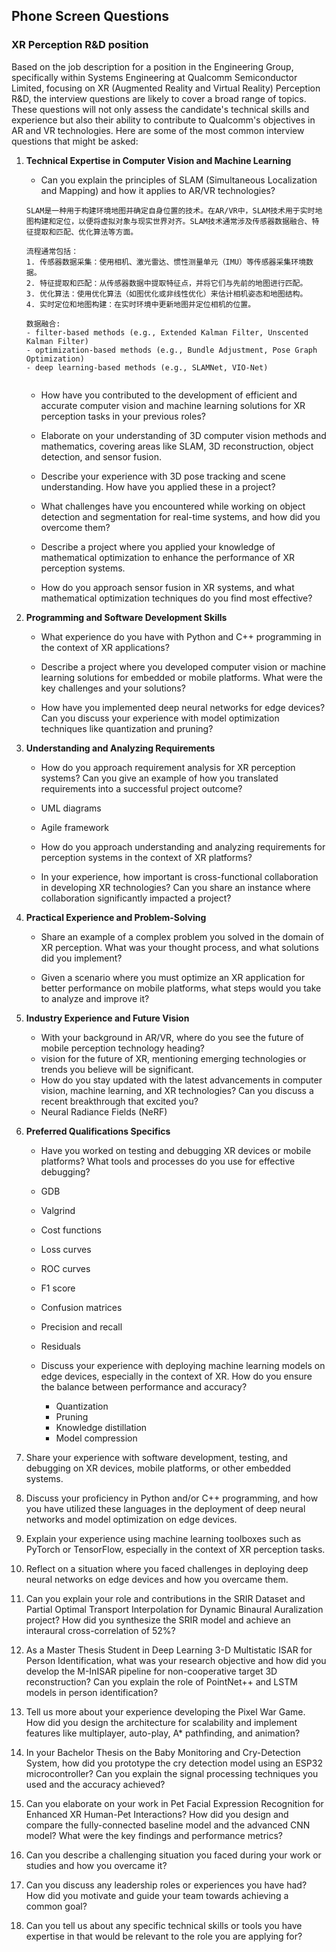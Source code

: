 <!-- possible phone screen questions -->
## Phone Screen Questions
### XR Perception R&D position
Based on the job description for a position in the Engineering Group, specifically within Systems Engineering at Qualcomm Semiconductor Limited, focusing on XR (Augmented Reality and Virtual Reality) Perception R&D, the interview questions are likely to cover a broad range of topics. These questions will not only assess the candidate's technical skills and experience but also their ability to contribute to Qualcomm's objectives in AR and VR technologies. Here are some of the most common interview questions that might be asked:

1. **Technical Expertise in Computer Vision and Machine Learning**
   - Can you explain the principles of SLAM (Simultaneous Localization and Mapping) and how it applies to AR/VR technologies?
   ```
   SLAM是一种用于构建环境地图并确定自身位置的技术。在AR/VR中，SLAM技术用于实时地图构建和定位，以便将虚拟对象与现实世界对齐。SLAM技术通常涉及传感器数据融合、特征提取和匹配、优化算法等方面。

   流程通常包括：
   1. 传感器数据采集：使用相机、激光雷达、惯性测量单元（IMU）等传感器采集环境数据。
   2. 特征提取和匹配：从传感器数据中提取特征点，并将它们与先前的地图进行匹配。
   3. 优化算法：使用优化算法（如图优化或非线性优化）来估计相机姿态和地图结构。
   4. 实时定位和地图构建：在实时环境中更新地图并定位相机的位置。

   数据融合:
   - filter-based methods (e.g., Extended Kalman Filter, Unscented Kalman Filter)
   - optimization-based methods (e.g., Bundle Adjustment, Pose Graph Optimization)
   - deep learning-based methods (e.g., SLAMNet, VIO-Net)
   
   
   ```
   - How have you contributed to the development of efficient and accurate computer vision and machine learning solutions for XR perception tasks in your previous roles?
   
   - Elaborate on your understanding of 3D computer vision methods and mathematics, covering areas like SLAM, 3D reconstruction, object detection, and sensor fusion.

   - Describe your experience with 3D pose tracking and scene understanding. How have you applied these in a project?

   - What challenges have you encountered while working on object detection and segmentation for real-time systems, and how did you overcome them?

   - Describe a project where you applied your knowledge of mathematical optimization to enhance the performance of XR perception systems.

   - How do you approach sensor fusion in XR systems, and what mathematical optimization techniques do you find most effective?

2. **Programming and Software Development Skills**
   - What experience do you have with Python and C++ programming in the context of XR applications?

   - Describe a project where you developed computer vision or machine learning solutions for embedded or mobile platforms. What were the key challenges and your solutions?

   - How have you implemented deep neural networks for edge devices? Can you discuss your experience with model optimization techniques like quantization and pruning?

3. **Understanding and Analyzing Requirements**
   - How do you approach requirement analysis for XR perception systems? Can you give an example of how you translated requirements into a successful project outcome?
    -   UML diagrams
    -   Agile framework

    - How do you approach understanding and analyzing requirements for perception systems in the context of XR platforms?
    
    - In your experience, how important is cross-functional collaboration in developing XR technologies? Can you share an instance where collaboration significantly impacted a project?

4. **Practical Experience and Problem-Solving**
   - Share an example of a complex problem you solved in the domain of XR perception. What was your thought process, and what solutions did you implement?

   - Given a scenario where you must optimize an XR application for better performance on mobile platforms, what steps would you take to analyze and improve it?

5. **Industry Experience and Future Vision**
   - With your background in AR/VR, where do you see the future of mobile perception technology heading?
    -    vision for the future of XR, mentioning emerging technologies or trends you believe will be significant.
   - How do you stay updated with the latest advancements in computer vision, machine learning, and XR technologies? Can you discuss a recent breakthrough that excited you?
    -   Neural Radiance Fields (NeRF)

7. **Preferred Qualifications Specifics**
   - Have you worked on testing and debugging XR devices or mobile platforms? What tools and processes do you use for effective debugging?
    -   GDB
    -   Valgrind

    -   Cost functions
    -   Loss curves
    -   ROC curves
    -   F1 score
    -   Confusion matrices
    -   Precision and recall
    -   Residuals

   - Discuss your experience with deploying machine learning models on edge devices, especially in the context of XR. How do you ensure the balance between performance and accuracy?
      -   Quantization
      -   Pruning
      -   Knowledge distillation
      -   Model compression

9. Share your experience with software development, testing, and debugging on XR devices, mobile platforms, or other embedded systems.

10. Discuss your proficiency in Python and/or C++ programming, and how you have utilized these languages in the deployment of deep neural networks and model optimization on edge devices.

12. Explain your experience using machine learning toolboxes such as PyTorch or TensorFlow, especially in the context of XR perception tasks.

13. Reflect on a situation where you faced challenges in deploying deep neural networks on edge devices and how you overcame them.

16. Can you explain your role and contributions in the SRIR Dataset and Partial Optimal Transport Interpolation for Dynamic Binaural Auralization project? How did you synthesize the SRIR model and achieve an interaural cross-correlation of 52%?

16. As a Master Thesis Student in Deep Learning 3-D Multistatic ISAR for Person Identification, what was your research objective and how did you develop the M-InISAR pipeline for non-cooperative target 3D reconstruction? Can you explain the role of PointNet++ and LSTM models in person identification?

17. Tell us more about your experience developing the Pixel War Game. How did you design the architecture for scalability and implement features like multiplayer, auto-play, A* pathfinding, and animation?

18. In your Bachelor Thesis on the Baby Monitoring and Cry-Detection System, how did you prototype the cry detection model using an ESP32 microcontroller? Can you explain the signal processing techniques you used and the accuracy achieved?

19. Can you elaborate on your work in Pet Facial Expression Recognition for Enhanced XR Human-Pet Interactions? How did you design and compare the fully-connected baseline model and the advanced CNN model? What were the key findings and performance metrics?


21. Can you describe a challenging situation you faced during your work or studies and how you overcame it?

26. Can you discuss any leadership roles or experiences you have had? How did you motivate and guide your team towards achieving a common goal?

27. Can you tell us about any specific technical skills or tools you have expertise in that would be relevant to the role you are applying for?